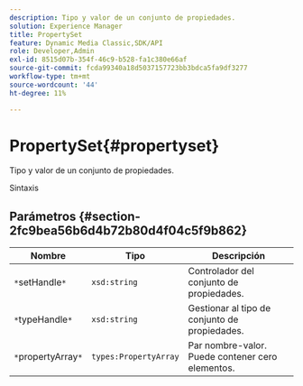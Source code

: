 ```yaml
---
description: Tipo y valor de un conjunto de propiedades.
solution: Experience Manager
title: PropertySet
feature: Dynamic Media Classic,SDK/API
role: Developer,Admin
exl-id: 8515d07b-354f-46c9-b528-fa1c380e66af
source-git-commit: fcda99340a18d5037157723bb3bdca5fa9df3277
workflow-type: tm+mt
source-wordcount: '44'
ht-degree: 11%

---
```


# PropertySet{#propertyset}

Tipo y valor de un conjunto de propiedades.

Sintaxis

## Parámetros {#section-2fc9bea56b6d4b72b80d4f04c5f9b862}

| Nombre | Tipo | Descripción |
|---|---|---|
| `*`setHandle`*` | `xsd:string` | Controlador del conjunto de propiedades. |
| `*`typeHandle`*` | `xsd:string` | Gestionar al tipo de conjunto de propiedades. |
| `*`propertyArray`*` | `types:PropertyArray` | Par nombre-valor. Puede contener cero elementos. |

